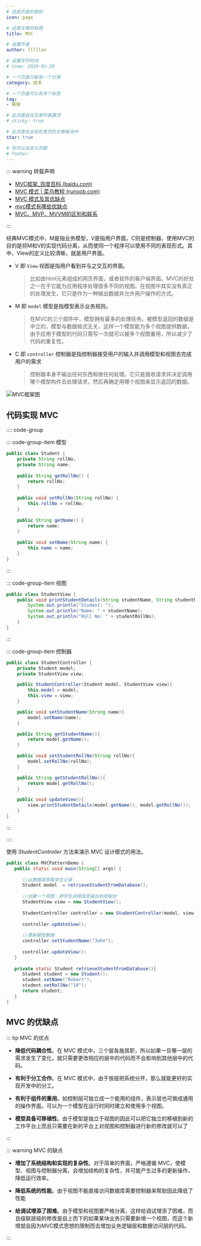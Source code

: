 ```yaml
---
# 这是页面的图标
icon: page

# 这是文章的标题
title: MVC

# 设置作者
author: lllllan

# 设置写作时间
# time: 2020-01-20

# 一个页面只能有一个分类
category: 技术

# 一个页面可以有多个标签
tag:
- 框架

# 此页面会在文章列表置顶
# sticky: true

# 此页面会出现在首页的文章板块中
star: true

# 你可以自定义页脚
# footer: 
---
```




::: warning 转载声明

- [MVC框架_百度百科 (baidu.com)](https://baike.baidu.com/item/MVC框架/9241230)
- [MVC 模式 | 菜鸟教程 (runoob.com)](https://www.runoob.com/design-pattern/mvc-pattern.html)
- [MVC 模式及其优缺点](https://zhuanlan.zhihu.com/p/78891947)
- [mvc模式有哪些优缺点](https://www.php.cn/php-weizijiaocheng-415962.html)
- [MVC、MVP、MVVM的区别和联系](http://c.biancheng.net/view/7743.html)

:::



经典MVC模式中，M是指业务模型，V是指用户界面，C则是控制器，使用MVC的目的是将M和V的实现代码分离，从而使同一个程序可以使用不同的表现形式。其中，View的定义比较清晰，就是用户界面。

- V 即 `View` 视图是指用户看到并与之交互的界面。

  > 比如由html元素组成的网页界面，或者软件的客户端界面。MVC的好处之一在于它能为应用程序处理很多不同的视图。在视图中其实没有真正的处理发生，它只是作为一种输出数据并允许用户操作的方式。

- M 即 `model` 模型是指模型表示业务规则。

  > 在MVC的三个部件中，模型拥有最多的处理任务。被模型返回的数据是中立的，模型与数据格式无关，这样一个模型能为多个视图提供数据，由于应用于模型的代码只需写一次就可以被多个视图重用，所以减少了代码的重复性。

- C 即 `controller` 控制器是指控制器接受用户的输入并调用模型和视图去完成用户的需求

  > 控制器本身不输出任何东西和做任何处理。它只是接收请求并决定调用哪个模型构件去处理请求，然后再确定用哪个视图来显示返回的数据。



![MVC框架图](README.assets/1-200525102U9463.gif)



## 代码实现 MVC



:::: code-group



::: code-group-item 模型

```java
public class Student {
    private String rollNo;
    private String name;
    
    public String getRollNo() {
        return rollNo;
    }
    
    public void setRollNo(String rollNo) {
        this.rollNo = rollNo;
    }
    
    public String getName() {
        return name;
    }
    
    public void setName(String name) {
        this.name = name;
    }
}
```

:::



::: code-group-item 视图

```java
public class StudentView {
    public void printStudentDetails(String studentName, String studentRollNo){
        System.out.println("Student: ");
        System.out.println("Name: " + studentName);
        System.out.println("Roll No: " + studentRollNo);
    }
}
```

:::



::: code-group-item 控制器

```java
public class StudentController {
    private Student model;
    private StudentView view;

    public StudentController(Student model, StudentView view){
        this.model = model;
        this.view = view;
    }

    public void setStudentName(String name){
        model.setName(name);    
    }

    public String getStudentName(){
        return model.getName();    
    }

    public void setStudentRollNo(String rollNo){
        model.setRollNo(rollNo);      
    }

    public String getStudentRollNo(){
        return model.getRollNo();     
    }

    public void updateView(){           
        view.printStudentDetails(model.getName(), model.getRollNo());
    }  
}
```

:::



::::



使用 *StudentController* 方法来演示 MVC 设计模式的用法。

```java
public class MVCPatternDemo {
   public static void main(String[] args) {
 
      //从数据库获取学生记录
      Student model  = retrieveStudentFromDatabase();
 
      //创建一个视图：把学生详细信息输出到控制台
      StudentView view = new StudentView();
 
      StudentController controller = new StudentController(model, view);
 
      controller.updateView();
 
      //更新模型数据
      controller.setStudentName("John");
 
      controller.updateView();
   }
 
   private static Student retrieveStudentFromDatabase(){
      Student student = new Student();
      student.setName("Robert");
      student.setRollNo("10");
      return student;
   }
}
```





## MVC 的优缺点



::: tip MVC 的优点

- **降低代码耦合性**。在 MVC 模式中，三个层各施其职，所以如果一旦哪一层的需求发生了变化，就只需要更改相应的层中的代码而不会影响到其他层中的代码。

- **有利于分工合作**。在 MVC 模式中，由于按层把系统分开，那么就能更好的实现开发中的分工。

- **有利于组件的重用**。如控制层可独立成一个能用的组件，表示层也可做成通用的操作界面。可以为一个模型在运行时同时建立和使用多个视图。

- **模型具备可移植性**。由于模型是独立于视图的因此可以把它独立的移植到新的工作平台上而且只需要在新的平台上对视图和控制器进行新的修改就可以了

:::



::: warning MVC 的缺点

- **增加了系统结构和实现的复杂性**。对于简单的界面，严格遵循 MVC，使模型、视图与控制器分离，会增加结构的复杂性，并可能产生过多的更新操作，降低运行效率。

- **降低系统的性能**。由于视图不能直接访问数据库需要控制器来帮助因此降低了性能
- **给调试增添了困难**。由于模型和视图要严格分离，这样给调试增添了困难，而且级联层级的修改是自上而下的如果某块业务只需要新增一个视图，而这个新增就会因为MVC模式思想的限制而去增加业务逻辑层和数据访问层的代码。

:::


